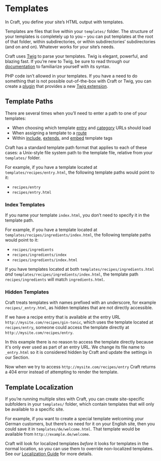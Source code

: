 # Templates

In Craft, you define your site’s HTML output with templates.

Templates are files that live within your `templates/` folder. The structure of your templates is completely up to you – you can put templates at the root of that folder, within subdirectories, or within subdirectories’ subdirectories (and on and on). Whatever works for your site’s needs.

Craft uses [Twig](http://twig.sensiolabs.org/) to parse your templates. Twig is elegant, powerful, and blazing fast. If you’re new to Twig, be sure to read through our [documentation](twig-primer.md) to familiarize yourself with its syntax.

PHP code isn’t allowed in your templates. If you have a need to do something that is not possible out-of-the-box with Craft or Twig, you can create a [plugin](plugin-intro.md) that provides a new [Twig extension](https://twig.symfony.com/doc/2.x/advanced.html#creating-an-extension).

## Template Paths

There are several times when you’ll need to enter a path to one of your templates:

* When choosing which template [entry](sections-and-entries.md) and [category](categories.md) URLs should load
* When assigning a template to a [route](routing.md#dynamic-routes)
* Within [include](http://twig.sensiolabs.org/doc/tags/include.html), [extends](http://twig.sensiolabs.org/doc/tags/extends.html), and [embed](http://twig.sensiolabs.org/doc/tags/embed.html) template tags

Craft has a standard template path format that applies to each of these cases: a Unix-style file system path to the template file, relative from your `templates/` folder.

For example, if you have a template located at `templates/recipes/entry.html`, the following template paths would point to it:

* `recipes/entry`
* `recipes/entry.html`

### Index Templates

If you name your template `index.html`, you don’t need to specify it in the template path.

For example, if you have a template located at `templates/recipes/ingredients/index.html`, the following template paths would point to it:

* `recipes/ingredients`
* `recipes/ingredients/index`
* `recipes/ingredients/index.html`

If you have templates located at both `templates/recipes/ingredients.html` *and* `templates/recipes/ingredients/index.html`, the template path `recipes/ingredients` will match `ingredients.html`.


### Hidden Templates

Craft treats templates with names prefixed with an underscore, for example `recipes/_entry.html`, as hidden templates that are not directly accessible.

If we have a recipe entry that is available at the entry URL `http://mysite.com/recipes/gin-tonic`, which uses the template located at `recipes/entry`, someone could access the template directly at `http://mysite.com/recipes/entry`.

In this example there is no reason to access the template directly because it's only ever used as part of an entry URL. We change its file name to `_entry.html` so it is considered hidden by Craft and update the settings in our Section. 

Now when we try to access `http://mysite.com/recipes/entry` Craft returns a 404 error instead of attempting to render the template.

## Template Localization

If you’re running multiple sites with Craft, you can create site-specific subfolders in your `templates/` folder, which contain templates that will only be available to a specific site. 

For example, if you want to create a special template welcoming your German customers, but there’s no need for it on your English site, then you could save it in `templates/de/welcome.html`. That template would be available from `http://example.de/welcome`.

Craft will look for localized templates _before_ it looks for templates in the normal location, so you can use them to override non-localized templates. See our [Localization Guide](localization.md) for more details.
